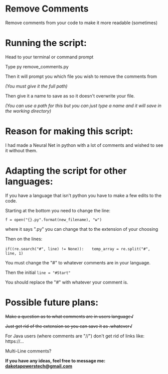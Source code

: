 # Remove Comments

Remove comments from your code to make it more readable (sometimes)

# Running the script:

Head to your terminal or command prompt

Type py remove_comments.py

Then it will prompt you which file you wish to remove the comments from

_(You must give it the full path)_

Then give it a name to save as so it doesn't overwrite your file.

_(You can use a path for this but you can just type a name and it will save in the working directory)_

# Reason for making this script:

I had made a Neural Net in python with a lot of comments and wished to see it without them.

# Adapting the script for other languages:

If you have a language that isn't python you have to make a few edits to the code.

Starting at the bottom you need to change the line:

``` f = open("{}.py".format(new_filename), "w") ```

where it says ".py" you can change that to the extension of your choosing

Then on the lines:

```if((re.search("#", line) != None)): ```
```  temp_array = re.split("#", line, 1)``` 

You must change the "#" to whatever comments are in your language.

Then the initial
``` line = "#Start" ```

You should replace the "#" with whatever your comment is.

# Possible future plans:

~~Make a question as to what comments are in users language~~**√**

~~Just get rid of the extension so you can save it as .whatever~~**√**

For Java users (where comments are "//") don't get rid of links like: https://...

Multi-Line comments?

**If you have any ideas, feel free to message me: dakotapowerstech@gmail.com**
    
